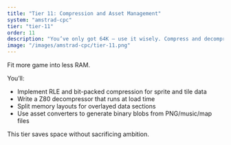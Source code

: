 ```yaml
---
title: "Tier 11: Compression and Asset Management"
system: "amstrad-cpc"
tier: "tier-11"
order: 11
description: "You’ve only got 64K — use it wisely. Compress and decompress graphics, maps, and music using custom formats and tools."
image: "/images/amstrad-cpc/tier-11.png"
---
```


Fit more game into less RAM.

You’ll:
- Implement RLE and bit-packed compression for sprite and tile data
- Write a Z80 decompressor that runs at load time
- Split memory layouts for overlayed data sections
- Use asset converters to generate binary blobs from PNG/music/map files

This tier saves space without sacrificing ambition.

